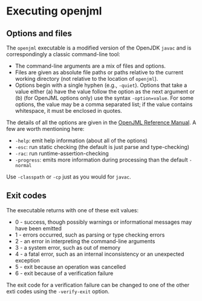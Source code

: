 # Executing openjml

## Options and files

The `openjml` executable is a modified version of the OpenJDK `javac`
and is correspondingly a classic command-line tool:
* The command-line arguments are a mix of files and options.
* Files are given as absolute file paths 
or paths relative to the current working directory
(not relative to the location of `openjml`).
* Options begin with a single hyphen (e.g., `-quiet`). Options that take a value either (a) have the value follow the option as the next argument or (b) 
(for OpenJML options only) use the syntax `-option=value`.
For some options, the value may be a comma separated list; if the value contains
whitespace, it must be enclosed in quotes.

The details of all the options are given in the [OpenJML Reference Manual](../documentation/OpenJMLUserGuide.pdf). A few are worth mentioning here:
* `-help`: emit help information (about all of the options)
* `-esc`: run static checking (the default is just parse and type-checking)
* `-rac`: run runtime-assertion-checking
* `-progress`: emits more information during processing than the default `-normal`

Use `-classpath` or `-cp` just as you would for `javac`.

## Exit codes

The executable returns with one of these exit values:
* 0 - success, though possibly warnings or informational messages may have been emitted
* 1 - errors occurred, such as parsing or type checking errors
* 2 - an error in interpreting the command-line arguments
* 3 - a system error, such as out of memory
* 4 - a fatal error, such as an internal inconsistency or an unexpected exception
* 5 - exit because an operation was cancelled 
* 6 - exit because of a verification failure

The exit code for a verification failure can be changed to one of the other exti codes using the `-verify-exit` option.

